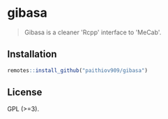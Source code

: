 
<!-- README.md is generated from README.Rmd. Please edit that file -->

# gibasa

>  Gibasa is a cleaner 'Rcpp' interface to 'MeCab'.

## Installation

```r
remotes::install_github("paithiov909/gibasa")
```

## License

GPL (>=3).
